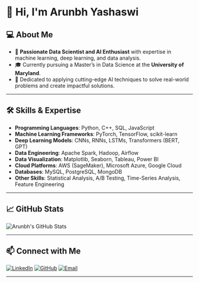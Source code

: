 <!--
## Hi there 👋

**kautilyaa/kautilyaa** is a ✨ _special_ ✨ repository because its `README.md` (this file) appears on your GitHub profile.

Here are some ideas to get you started:

- 🔭 I’m currently working on ...
- 🌱 I’m currently learning ...
- 👯 I’m looking to collaborate on ...
- 🤔 I’m looking for help with ...
- 💬 Ask me about ...
- 📫 How to reach me: ...
- 😄 Pronouns: ...
- ⚡ Fun fact: ...
-->

# 👋 Hi, I'm Arunbh Yashaswi

## 💻 About Me

- 🔭 **Passionate Data Scientist and AI Enthusiast** with expertise in machine learning, deep learning, and data analysis.
- 🎓 Currently pursuing a Master’s in Data Science at the **University of Maryland**.
- 🌟 Dedicated to applying cutting-edge AI techniques to solve real-world problems and create impactful solutions.

---

## 🛠️ Skills & Expertise

- **Programming Languages**: Python, C++, SQL, JavaScript  
- **Machine Learning Frameworks**: PyTorch, TensorFlow, scikit-learn  
- **Deep Learning Models**: CNNs, RNNs, LSTMs, Transformers (BERT, GPT)  
- **Data Engineering**: Apache Spark, Hadoop, Airflow  
- **Data Visualization**: Matplotlib, Seaborn, Tableau, Power BI  
- **Cloud Platforms**: AWS (SageMaker), Microsoft Azure, Google Cloud  
- **Databases**: MySQL, PostgreSQL, MongoDB  
- **Other Skills**: Statistical Analysis, A/B Testing, Time-Series Analysis, Feature Engineering

---
<!--
## 🚀 Projects

### 1. [Low-Cost Recommendation System](https://github.com/arunbh/low-cost-recommendation-system)
- Developed a recommendation system leveraging intelligent social networking clusters.
- Enhanced personalized content delivery through collaborative and content-based filtering techniques.

### 2. [AI-Powered Sentiment Analysis](https://github.com/arunbh/sentiment-analysis)
- Built a natural language processing pipeline using transformers for sentiment analysis.
- Deployed the solution using AWS SageMaker with a web-based user interface.

### 3. [Real-Time Object Detection](https://github.com/arunbh/object-detection)
- Designed and trained a YOLO-based object detection model for real-time applications.
- Integrated with a Flask API for seamless deployment on cloud infrastructure.

---
-->
## 📈 GitHub Stats

![Arunbh's GitHub Stats](https://github-readme-stats.vercel.app/api?username=arunbh&show_icons=true&theme=github_dark)

---
<!--

## 🌐 Let's Connect!

- **LinkedIn**: [linkedin.com/in/arunbh](https://linkedin.com/in/arunbh-yashaswi/)  
- **Email**: [arunbh.y@gmail.com](mailto:arunbh.y@gmail.com)  
- **GitHub**: [github.com/arunbh](https://github.com/arunbh)

-->



## 📫 Connect with Me

[![LinkedIn](https://img.shields.io/badge/LinkedIn-Arunbh-blue?logo=linkedin&logoColor=white)](https://linkedin.com/in/arunbh-yashaswi)
[![GitHub](https://img.shields.io/badge/GitHub-Arunbh-black?logo=github&logoColor=white)](https://github.com/arunbh)
[![Email](https://img.shields.io/badge/Email-arunbh.y@gmail.com-red?logo=gmail&logoColor=white)](mailto:arunbh.y@gmail.com)

---

